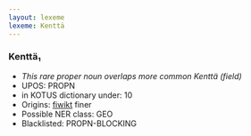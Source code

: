 ```yaml
---
layout: lexeme
lexeme: Kenttä
---
```


###  Kenttä₁

* _This rare proper noun overlaps more common *Kenttä* (field)_
* UPOS:  PROPN
* in KOTUS dictionary under:  10
* Origins: [fiwikt](https://fi.wiktionary.org/wiki/Kenttä) finer 
* Possible NER class:  GEO
* Blacklisted:  PROPN-BLOCKING

